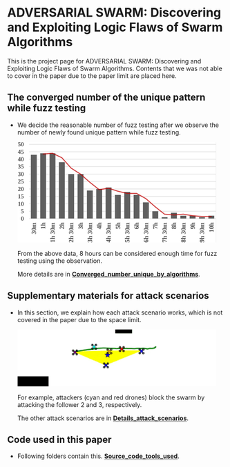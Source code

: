 # ADVERSARIAL SWARM: Discovering and Exploiting Logic Flaws of Swarm Algorithms

This is the project page for ADVERSARIAL SWARM: Discovering and Exploiting Logic Flaws of Swarm Algorithms. Contents that we was not able to cover in the paper due to the paper limit are placed here.

## The converged number of the unique pattern while fuzz testing

- We decide the reasonable number of fuzz testing after we observe the number of newly found unique pattern while fuzz testing.

  ![](https://github.com/adswarm/src/blob/main/main_1_converged.png)

  From the above data, 8 hours can be considered enough time for fuzz testing using the observation.

  More details are in **[Converged_number_unique_by_algorithms](https://github.com/adswarm/src/tree/main/Converged_number_unique_by_algorithms)**.

## Supplementary materials for attack scenarios

- In this section, we explain how each attack scenario works, which is not covered in the paper due to the space limit.

  ![](https://github.com/adswarm/src/blob/main/main_2_attack_sample_resized.gif)

  For example, attackers (cyan and red drones) block the swarm by attacking the follower 2 and 3, respectively.

  The other attack scenarios are in **[Details_attack_scenarios](https://github.com/adswarm/src/tree/main/Details_attack_scenarios)**.

## Code used in this paper

- Following folders contain this. **[Source_code_tools_used](https://github.com/adswarm/src/tree/main/Source_code_tools_used)**.
